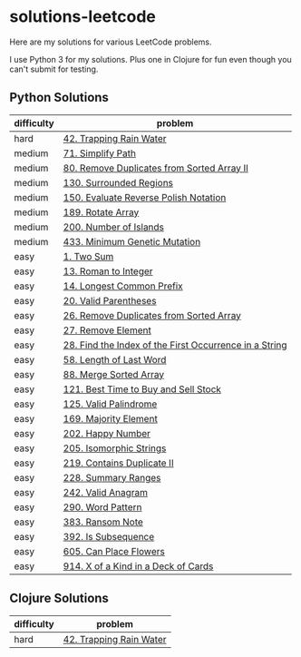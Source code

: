 # solutions-leetcode

Here are my solutions for various LeetCode problems.

I use Python 3 for my solutions. Plus one in Clojure for fun even though you can't submit for testing.


## Python Solutions

| difficulty | problem |
|------------|---------|
| hard   | [42. Trapping Rain Water](python/hard/0042-trapping-rain-water/0042-trapping-rain-water.py) |
| medium | [71. Simplify Path](python/medium/0070-simplify_path/0070-simplify_path.py) |
| medium | [80. Remove Duplicates from Sorted Array II](python/medium/0080-remove_duplicates_from_sorted_array_ii/0080-remove_duplicates_from_sorted_array_ii.py) |
| medium | [130. Surrounded Regions](python/medium/0130-surrounded_regions/0130-surrounded_regions.py) |
| medium | [150. Evaluate Reverse Polish Notation](python/medium/0150-evaluate_reverse_polish_notation/0150-evaluate_reverse_polish_notation.py) |
| medium | [189. Rotate Array](python/medium/0189-rotate_array/0189-rotate_array.py) |
| medium | [200. Number of Islands](python/medium/0200-number_of_islands/0200-number_of_islands.py) |
| medium | [433. Minimum Genetic Mutation](python/medium/0433-minimum_genetic_mutation/0433-minimum_genetic_mutation.py) |
| easy | [1. Two Sum](python/easy/0001-two_sums/0001-two_sums.py) |
| easy | [13. Roman to Integer](python/easy/0013-roman_to_integer/0013-roman_to_integer.py) |
| easy | [14. Longest Common Prefix](python/easy/0014-longest_common_prefix/0014-longest_common_prefix.py) |
| easy | [20. Valid Parentheses](python/easy/0020-valid_parentheses/0020-valid_parentheses.py) |
| easy | [26. Remove Duplicates from Sorted Array](python/easy/0026-remove_duplicates_from_sorted_array/0026-remove_duplicates_from_sorted_array.py) |
| easy | [27. Remove Element](python/easy/0027-remove_element/0027-remove_element.py) |
| easy | [28. Find the Index of the First Occurrence in a String](python/easy/0028-find_the_index_of_the_first_occurrence_in_a_string/0028-find_the_index_of_the_first_occurrence_in_a_string.py) |
| easy | [58. Length of Last Word](python/easy/0058-length_of_last_word/0058-length_of_last_word.py) |
| easy | [88. Merge Sorted Array](python/easy/0088-merge_sorted_array/0088-merge_sorted_array.py) |
| easy | [121. Best Time to Buy and Sell Stock](python/easy/0121-best_time_to_buy_and_sell_stock/0121-best_time_to_buy_and_sell_stock.py) |
| easy | [125. Valid Palindrome](python/easy/0125-valid_palindrome/0125-valid_palindrome.py) |
| easy | [169. Majority Element](python/easy/0169-majority_element/0169-majority_element.py) |
| easy | [202. Happy Number](python/easy/0202-happy_number/0202-happy_number.py) |
| easy | [205. Isomorphic Strings](python/easy/0205-isomorphic_strings/0205-isomorphic_strings.py) |
| easy | [219. Contains Duplicate II](python/easy/0219-contains_duplicate_ii/0219-contains_duplicate_ii.py) |
| easy | [228. Summary Ranges](python/easy/0228-summary_ranges/0228-summary_ranges.py) |
| easy | [242. Valid Anagram](python/easy/0242-valid_anagram/0242-valid_anagram.py) |
| easy | [290. Word Pattern](python/easy/0290-word_pattern/0290-word_pattern.py) |
| easy | [383. Ransom Note](python/easy/0383-ransom_note/0383-ransom_note.py) |
| easy | [392. Is Subsequence](python/easy/0392-is_subsequence/0392-is_subsequence.py) |
| easy | [605. Can Place Flowers](python/easy/0605-can_place_flowers/0605-can_place_flowers.py) |
| easy | [914. X of a Kind in a Deck of Cards](python/easy/0914-x_of_a_kind_in_a_deck_of_cards/0914-x_of_a_kind_in_a_deck_of_cards.py) |

## Clojure Solutions

| difficulty | problem |
|------------|---------|
| hard   | [42. Trapping Rain Water](clojure/hard/0042-trapping-rain-water/src/trapping_rain_water.clj) |
